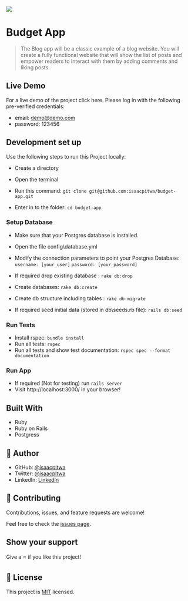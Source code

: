 ![](https://img.shields.io/badge/Microverse-blueviolet)

# Budget App

> The Blog app will be a classic example of a blog website. You will create a fully functional website that will show the list of posts and empower readers to interact with them by adding comments and liking posts.


## Live Demo
 For a live demo of the project click here. Please log in with the following pre-verified credentials:

- email: demo@demo.com
- password: 123456

## Development set up

Use the following steps to run this Project locally:

- Create a directory

- Open the terminal

- Run this command:
`git clone git@github.com:isaacpitwa/budget-app.git`

- Enter in to the folder:
`cd budget-app`


### Setup Database 
- Make sure that your Postgres database is installed.
-  Open the file config\database.yml
- Modify the connection parameters to point your Postgres      Database:
    `username: [your_user]`
    `password: [your_password]`

- If required drop existing database : `rake db:drop`
- Create databases: `rake db:create`
- Create db structure including tables : `rake db:migrate`
- If required seed initial data (stored in db\seeds.rb file): `rails db:seed`


### Run Tests
- Install rspec: `bundle install`
- Run all tests: `rspec`
- Run all tests and show test documentation: `rspec spec --format documentation`

### Run App
- If required (Not for testing) run `rails server`
- Visit http://localhost:3000/ in your browser!


## Built With

- Ruby
- Ruby on Rails
- Postgress

## 👤 **Author**

- GitHub: [@isaacpitwa](https://github.com/isaacpitwa)
- Twitter: [@isaacpitwa](https://twitter.com/isaacpitwa)
- LinkedIn: [LinkedIn](https://linkedin.com/in/isaac-pitwa)



## 🤝 Contributing

Contributions, issues, and feature requests are welcome!

Feel free to check the [issues page](../../issues/).

## Show your support

Give a ⭐️ if you like this project!


## 📝 License

This project is [MIT](./MIT.md) licensed.
